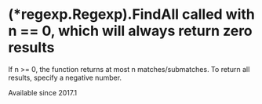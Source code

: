 # (*regexp.Regexp).FindAll called with n == 0, which will always return zero results

If n >= 0, the function returns at most n matches/submatches. To
return all results, specify a negative number.

Available since
    2017.1
